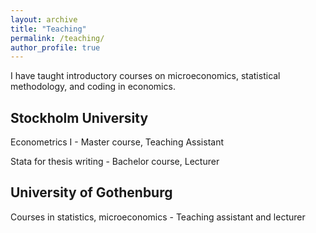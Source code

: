 ```yaml
---
layout: archive
title: "Teaching"
permalink: /teaching/
author_profile: true
---
```


I have taught introductory courses on microeconomics, statistical methodology, 
and coding in economics. 

## Stockholm University

Econometrics I - Master course, Teaching Assistant

Stata for thesis writing - Bachelor course, Lecturer

## University of Gothenburg

Courses in statistics, microeconomics - Teaching assistant and lecturer
